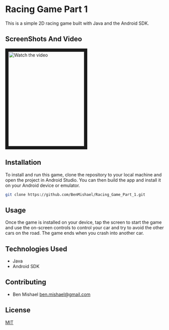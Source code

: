 # Racing Game Part 1

This is a simple 2D racing game built with Java and the Android SDK.

## ScreenShots And Video
<a href="https://youtube.com/shorts/Q0YTY1mRXWw?feature=share" target="_blank">
 <img src="https://i.ibb.co/89VBNX5/Screenshot-2023-04-15-18-40-25.jpg" alt="Watch the video" width="240" height="300" border="10" />
</a>

## Installation

To install and run this game, clone the repository to your local machine and open the project in Android Studio. You can then build the app and install it on your Android device or emulator.

```bash
git clone https://github.com/BenMishael/Racing_Game_Part_1.git
```

## Usage

Once the game is installed on your device, tap the screen to start the game and use the on-screen controls to control your car and try to avoid the other cars on the road. The game ends when you crash into another car.

## Technologies Used

- Java  
- Android SDK

## Contributing

- Ben Mishael ben.mishael@gmail.com

## License

[MIT](https://choosealicense.com/licenses/mit/)
